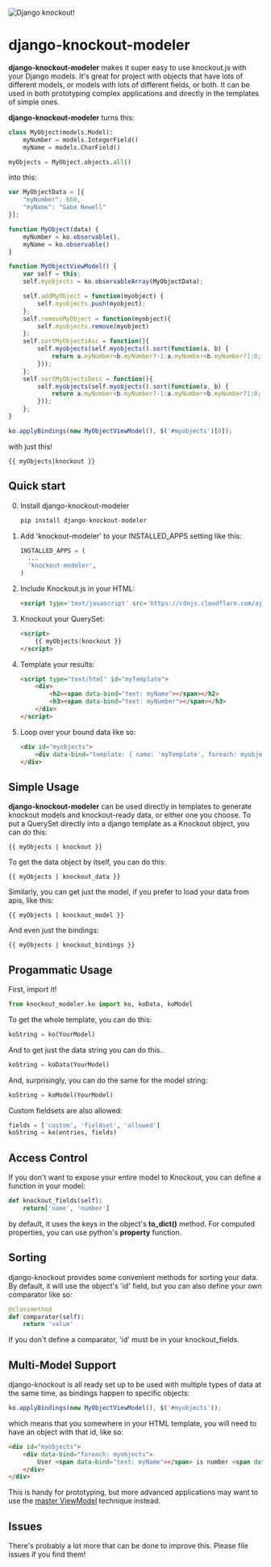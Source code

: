 ![Django knockout!](http://i.imgur.com/Nf7Vxq6.gif)

django-knockout-modeler
==============

**django-knockout-modeler** makes it super easy to use knockout.js with your Django models. It's great for project with objects that have lots of different models, or models with lots of different fields, or both. It can be used in both prototyping complex applications and directly in the templates of simple ones.

**django-knockout-modeler** turns this:

```python
class MyObject(models.Model):
    myNumber = models.IntegerField()
    myName = models.CharField()

myObjects = MyObject.objects.all()
```

into this:

```javascript
var MyObjectData = [{   
    "myNumber": 666,
    "myName": "Gabe Newell"
}];

function MyObject(data) {
    myNumber = ko.observable(),
    myName = ko.observable()
}

function MyObjectViewModel() { 
    var self = this;
    self.myobjects = ko.observableArray(MyObjectData);

    self.addMyObject = function(myobject) {
        self.myobjects.push(myobject);
    };
    self.removeMyObject = function(myobject){ 
        self.myobjects.remove(myobject) 
    };
    self.sortMyObjectsAsc = function(){
        self.myobjects(self.myobjects().sort(function(a, b) {
            return a.myNumber>b.myNumber?-1:a.myNumber<b.myNumber?1:0;
        }));
    };
    self.sortMyObjectsDesc = function(){
        self.myobjects(self.myobjects().sort(function(a, b) {
            return a.myNumber<b.myNumber?-1:a.myNumber>b.myNumber?1:0;
        }));
    };
}

ko.applyBindings(new MyObjectViewModel(), $('#myobjects')[0]);
```

with just this!

```django
{{ myObjects|knockout }}
```

Quick start
------------

0. Install django-knockout-modeler

    ```python
    pip install django-knockout-modeler
    ```

1. Add 'knockout-modeler' to your INSTALLED_APPS setting like this:

    ```python
    INSTALLED_APPS = (
      ...
      'knockout-modeler',
    )
    ```

2. Include Knockout.js in your HTML:

    ```html
    <script type='text/javascript' src='https://cdnjs.cloudflare.com/ajax/libs/knockout/2.3.0/knockout-min.js'></script>
    ```

4. Knockout your QuerySet:

    ```html   
    <script>
        {{ myObjects|knockout }}
    </script>
    ```

5. Template your results:

    ```html
    <script type="text/html" id="myTemplate">
        <div>
            <h2><span data-bind="text: myName"></span></h2>
            <h3><span data-bind="text: myNumber"></span></h3>
        </div>
    </script> 
    ```

6. Loop over your bound data like so:

    ```html
    <div id="myobjects">
        <div data-bind="template: { name: 'myTemplate', foreach: myobjects }"></div>   
    </div>
    ```

Simple Usage
---------

**django-knockout-modeler** can be used directly in templates to generate knockout models and knockout-ready data, or either one you choose. To put a QuerySet directly into a django template as a Knockout object, you can do this:

```django
{{ myObjects | knockout }}
```

To get the data object by itself, you can do this: 

```django
{{ myObjects | knockout_data }}
```

Similarly, you can get just the model, if you prefer to load your data from apis, like this: 

```django
{{ myObjects | knockout_model }}
```

And even just the bindings:

```django
{{ myObjects | knockout_bindings }}
```

Progammatic Usage
---------

First, import it!

```python
from knockout_modeler.ko import ko, koData, koModel
```

To get the whole template, you can do this:

```python
koString = ko(YourModel)
```

And to get just the data string you can do this..

```python
koString = koData(YourModel)
```

And, surprisingly, you can do the same for the model string:

```python
koString = koModel(YourModel)
```

Custom fieldsets are also allowed:
```python
fields = ['custom', 'fieldset', 'allowed']
koString = ko(entries, fields)
```

Access Control
----------

If you don't want to expose your entire model to Knockout, you can define a function in your model:

```python
def knockout_fields(self):
    return['name', 'number']
```

by default, it uses the keys in the object's __to_dict()__ method. For computed properties, you can use python's __property__ function.

Sorting
----------

django-knockout provides some convenient methods for sorting your data. By default, it will use the object's 'id' field, but you can also define your own comparator like so:

```python
@classmethod
def comparator(self):
    return 'value'
```

If you don't define a comparator, 'id' must be in your knockout_fields.

Multi-Model Support
----------

django-knockout is all ready set up to be used with multiple types of data at the same time, as bindings happen to specific objects:

```javascript
ko.applyBindings(new MyObjectViewModel(), $('#myobjects'));
```

which means that you somewhere in your HTML template, you will need to have an object with that id, like so:

```html
<div id="myobjects">
    <div data-bind="foreach: myobjects">
        User <span data-bind="text: myName"></span> is number <span data-bind="text: myNumber"></span>.
    </div>
</div>
```

This is handy for prototyping, but more advanced applications may want to use the [master ViewModel](http://stackoverflow.com/a/9294752/1135467) technique instead.

Issues
-------

There's probably a lot more that can be done to improve this. Please file issues if you find them!
